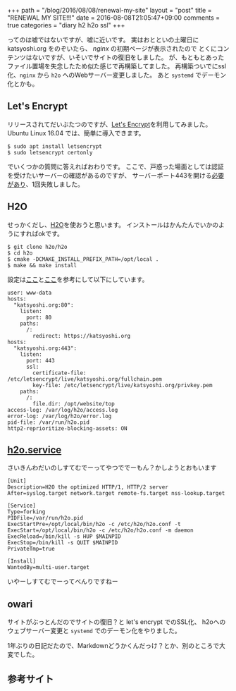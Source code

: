 +++
path = "/blog/2016/08/08/renewal-my-site"
layout = "post"
title = "RENEWAL MY SITE!!!"
date = 2016-08-08T21:05:47+09:00
comments = true
categories = "diary h2 h2o ssl"
+++

ってのは嘘ではないですが、嘘に近いです。
実はおとといの土曜日に katsyoshi.org をのぞいたら、 *nginx* の初期ページが表示されたので
とくにコンテンツはないですが、いそいでサイトの復旧をしました。
が、もともとあったファイル置場を失念したため似た感じで再構築してました。
再構築ついでにssl化、`nginx` から `h2o` へのWebサーバー変更しました。
あと `systemd` でデーモン化とかも。

## Let's Encrypt

リリースされてだいぶたつのですが、[Let's Encrypt][letsencrypt]を利用してみました。
Ubuntu Linux 16.04 では、簡単に導入できます。

```console
$ sudo apt install letsencrypt
$ sudo letsencrypt certonly
```

でいくつかの質問に答えればおわりです。
ここで、戸惑った場面としては認証を受けたいサーバーの確認があるのですが、
サーバーポート443を開ける[必要があり][letsencrypt-jp]、1回失敗しました。

## H2O

せっかくだし、[H2O][h2o/h2o]を使おうと思います。
インストールはかんたんでいかのようにすればokです。

```
$ git clone h2o/h2o
$ cd h2o
$ cmake -DCMAKE_INSTALL_PREFIX_PATH=/opt/local .
$ make && make install
```

設定は[ここ][h2o/config]と[ここ][h2o/redirect]を参考にして以下にしています。

```
user: www-data
hosts:
  "katsyoshi.org:80":
    listen:
      port: 80
    paths:
      /:
        redirect: https://katsyoshi.org
hosts:
  "katsyoshi.org:443":
    listen:
      port: 443
      ssl:
        certificate-file: /etc/letsencrypt/live/katsyoshi.org/fullchain.pem
        key-file: /etc/letsencrypt/live/katsyoshi.org/privkey.pem
    paths:
      /:
        file.dir: /opt/website/top
access-log: /var/log/h2o/access.log
error-log: /var/log/h2o/error.log
pid-file: /var/run/h2o.pid
http2-reprioritize-blocking-assets: ON
```

## [h2o.service][h2o/systemd]

さいきんわだいのしすてむでーってやつででーもん？かしようとおもいます

```
[Unit]
Description=H2O the optimized HTTP/1, HTTP/2 server
After=syslog.target network.target remote-fs.target nss-lookup.target

[Service]
Type=forking
PIDFile=/var/run/h2o.pid
ExecStartPre=/opt/local/bin/h2o -c /etc/h2o/h2o.conf -t
ExecStart=/opt/local/bin/h2o -c /etc/h2o/h2o.conf -m daemon
ExecReload=/bin/kill -s HUP $MAINPID
ExecStop=/bin/kill -s QUIT $MAINPID
PrivateTmp=true

[Install]
WantedBy=multi-user.target
```

いやーしすてむでーってべんりですねー

## owari
サイトがぶっとんだのでサイトの復旧？と let's encrypt でのSSL化、 h2oへのウェブサーバー変更と `systemd` でのデーモン化をやりました。

1年ぶりの日記だたので、Markdownどうかくんだっけ？とか、別のところで大変でした。

## 参考サイト

[letsencrypt]: https://letsencrypt.org
[letsencrypt-jp]: https://letsencrypt.jp
[h2o/h2o]: https://h2o.examp1e.net/
[h2o/config]: https://h2o.examp1e.net/configure/quick_start.html
[h2o/redirect]: https://github.com/h2o/h2o/wiki/redirect-HTTP-to-HTTPS
[h2o/systemd]: https://negima.mobi/2015/10/2092
